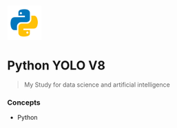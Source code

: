 <img src="./python.png" width="80" height="80" alt="logo" />

# Python YOLO V8

> My Study for data science and artificial intelligence

### Concepts

- Python